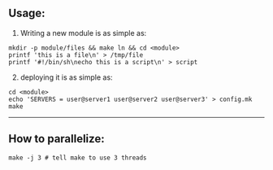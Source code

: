## Usage:
1. Writing a new module is as simple as:  
```
mkdir -p module/files && make ln && cd <module>
printf 'this is a file\n' > /tmp/file
printf '#!/bin/sh\necho this is a script\n' > script
```

2. deploying it is as simple as:
```
cd <module>
echo 'SERVERS = user@server1 user@server2 user@server3' > config.mk
make
```

---

## How to parallelize:
```
make -j 3 # tell make to use 3 threads
```
